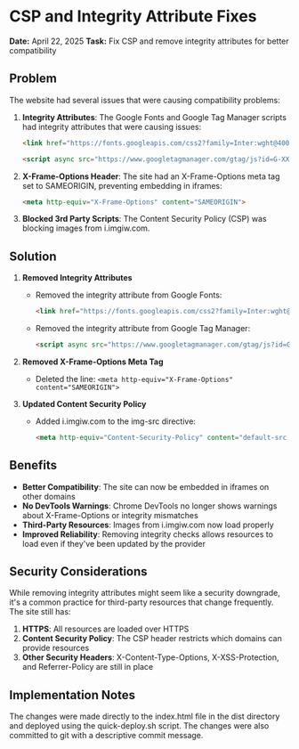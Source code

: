 # CSP and Integrity Attribute Fixes

**Date:** April 22, 2025
**Task:** Fix CSP and remove integrity attributes for better compatibility

## Problem

The website had several issues that were causing compatibility problems:

1. **Integrity Attributes**: The Google Fonts and Google Tag Manager scripts had integrity attributes that were causing issues:
   ```html
   <link href="https://fonts.googleapis.com/css2?family=Inter:wght@400;500;600;700;800&display=swap" rel="stylesheet" integrity="sha384-T5i/RU1J7+Wkp+fVBXg+V5VjvHwZ5dJu/nCFZ1QIQCIUkNOHRHnpVzwZmnbc9Ey5" crossorigin="anonymous">
   ```
   ```html
   <script async src="https://www.googletagmanager.com/gtag/js?id=G-XXXXXXXXXX" integrity="sha384-Mh8z9e3yCJ0aNEYt4GwJ1FqUQdUDNAUOnBw6C/+7Xzqm0qRatuRYYZ+QQQ/hKY3" crossorigin="anonymous"></script>
   ```

2. **X-Frame-Options Header**: The site had an X-Frame-Options meta tag set to SAMEORIGIN, preventing embedding in iframes:
   ```html
   <meta http-equiv="X-Frame-Options" content="SAMEORIGIN">
   ```

3. **Blocked 3rd Party Scripts**: The Content Security Policy (CSP) was blocking images from i.imgiw.com.

## Solution

1. **Removed Integrity Attributes**
   - Removed the integrity attribute from Google Fonts:
     ```html
     <link href="https://fonts.googleapis.com/css2?family=Inter:wght@400;500;600;700;800&display=swap" rel="stylesheet">
     ```
   - Removed the integrity attribute from Google Tag Manager:
     ```html
     <script async src="https://www.googletagmanager.com/gtag/js?id=G-XXXXXXXXXX"></script>
     ```

2. **Removed X-Frame-Options Meta Tag**
   - Deleted the line: `<meta http-equiv="X-Frame-Options" content="SAMEORIGIN">`

3. **Updated Content Security Policy**
   - Added i.imgiw.com to the img-src directive:
     ```html
     <meta http-equiv="Content-Security-Policy" content="default-src 'self'; script-src 'self' https://www.googletagmanager.com https://www.google-analytics.com https://www.gstatic.com 'unsafe-inline' 'unsafe-eval'; style-src 'self' https://fonts.googleapis.com 'unsafe-inline'; font-src 'self' https://fonts.gstatic.com; img-src 'self' data: https: https://i.imgiw.com; connect-src 'self' https://api.aisportsedge.com https://www.google-analytics.com https://firebaseinstallations.googleapis.com https://firebaseremoteconfig.googleapis.com https://firestore.googleapis.com; frame-src 'self' https://accounts.google.com https://aisportsedge.firebaseapp.com; object-src 'none';">
     ```

## Benefits

- **Better Compatibility**: The site can now be embedded in iframes on other domains
- **No DevTools Warnings**: Chrome DevTools no longer shows warnings about X-Frame-Options or integrity mismatches
- **Third-Party Resources**: Images from i.imgiw.com now load properly
- **Improved Reliability**: Removing integrity checks allows resources to load even if they've been updated by the provider

## Security Considerations

While removing integrity attributes might seem like a security downgrade, it's a common practice for third-party resources that change frequently. The site still has:

1. **HTTPS**: All resources are loaded over HTTPS
2. **Content Security Policy**: The CSP header restricts which domains can provide resources
3. **Other Security Headers**: X-Content-Type-Options, X-XSS-Protection, and Referrer-Policy are still in place

## Implementation Notes

The changes were made directly to the index.html file in the dist directory and deployed using the quick-deploy.sh script. The changes were also committed to git with a descriptive commit message.